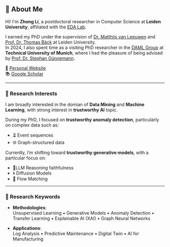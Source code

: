 ## 👋 About Me

Hi! I'm **Zhong Li**, a postdoctoral researcher in Computer Science at **Leiden University**, affiliated with the [EDA Lab](https://eda.liacs.nl/).  

I earned my PhD under the supervision of [Dr. Matthijs van Leeuwen](https://scholar.google.com/citations?user=GGLwU28AAAAJ&hl=en) and [Prof. Dr. Thomas Bäck](https://scholar.google.com/citations?user=x7LEID0AAAAJ&hl=en) at Leiden University.  
In 2024, I also spent time as a visiting PhD researcher in the [DAML Group](https://www.cs.cit.tum.de/en/daml/home/) at **Technical University of Munich**, where I had the pleasure of being advised by [Prof. Dr. Stephan Günnemann](https://scholar.google.de/citations?user=npqoAWwAAAAJ&hl=de).

🔗 [Personal Website](https://zhonglifr.github.io/)  
📚 [Google Scholar](https://scholar.google.com/citations?user=m5u8VlIAAAAJ&hl=en)

---

### 🎯 Research Interests

I am broadly interested in the domian of **Data Mining** and **Machine Learning**, with strong interest in **trustworthy AI** topic.

During my PhD, I focused on **trustworthy anomaly detection**, particularly on complex data such as:
- ⏳ Event sequences  
- 🌐 Graph-structured data  

Currently, I’m shifting toward **trustworthy generative models**, with a particular focus on:
- 🍃LLM Reasoning faithfulness 
- 🌀 Diffusion Models  
- 🔄 Flow Matching

---

### 🔬 Research Keywords

- **Methodologies**:  
  Unsupervised Learning • Generative Models • Anomaly Detection • Transfer Learning • Explainable AI (XAI) • Graph Neural Networks  

- **Applications**:  
  Log Analysis • Predictive Maintenance • Digital Twin • AI for Manufacturing
